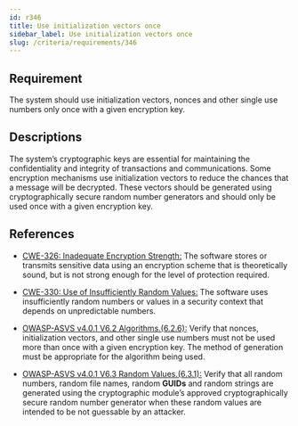 ```yaml
---
id: r346
title: Use initialization vectors once
sidebar_label: Use initialization vectors once
slug: /criteria/requirements/346
---
```


## Requirement

The system should use initialization vectors,
nonces and other single use numbers only once
with a given encryption key.

## Descriptions

The system’s cryptographic keys
are essential for maintaining
the confidentiality and integrity
of transactions and communications.
Some encryption mechanisms
use initialization vectors
to reduce the chances
that a message will be decrypted.
These vectors should be generated
using cryptographically secure
random number generators
and should only be used once
with a given encryption key.

## References

- [CWE-326: Inadequate Encryption Strength:](https://cwe.mitre.org/data/definitions/326.html)
The software stores
or transmits sensitive data
using an encryption scheme
that is theoretically sound,
but is not strong enough
for the level of protection required.

- [CWE-330: Use of Insufficiently Random Values:](https://cwe.mitre.org/data/definitions/330.html)
The software uses
insufficiently random numbers 
or values in a security context
that depends on unpredictable numbers.

- [OWASP-ASVS v4.0.1 V6.2 Algorithms.(6.2.6):](https://owasp.org/www-pdf-archive/OWASP_Application_Security_Verification_Standard_4.0-en.pdf)
Verify that nonces, initialization vectors,
and other single use numbers
must not be used more than once
with a given encryption key.
The method of generation
must be appropriate
for the algorithm being used.

- [OWASP-ASVS v4.0.1 V6.3 Random Values.(6.3.1):](https://owasp.org/www-pdf-archive/OWASP_Application_Security_Verification_Standard_4.0-en.pdf)
Verify that all random numbers,
random file names,
random **GUIDs** and random strings
are generated using the cryptographic module’s
approved cryptographically secure
random number generator
when these random values
are intended to be not guessable
by an attacker.
